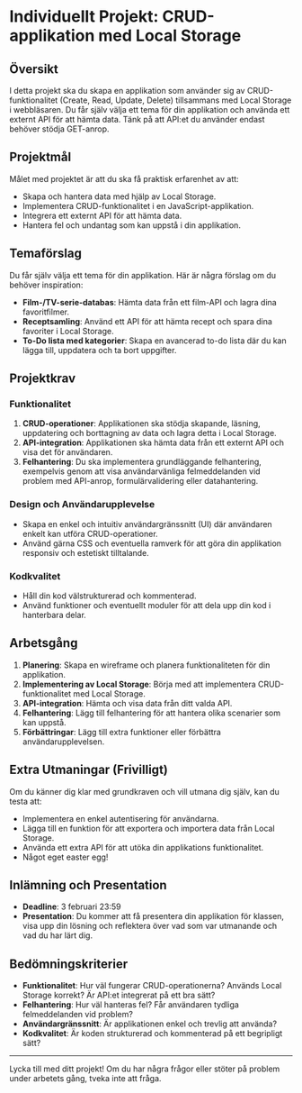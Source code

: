# **Individuellt Projekt: CRUD-applikation med Local Storage**

## **Översikt**
I detta projekt ska du skapa en applikation som använder sig av CRUD-funktionalitet (Create, Read, Update, Delete) tillsammans med Local Storage i webbläsaren. Du får själv välja ett tema för din applikation och använda ett externt API för att hämta data. Tänk på att API:et du använder endast behöver stödja GET-anrop.

## **Projektmål**
Målet med projektet är att du ska få praktisk erfarenhet av att:
- Skapa och hantera data med hjälp av Local Storage.
- Implementera CRUD-funktionalitet i en JavaScript-applikation.
- Integrera ett externt API för att hämta data.
- Hantera fel och undantag som kan uppstå i din applikation.

## **Temaförslag**
Du får själv välja ett tema för din applikation. Här är några förslag om du behöver inspiration:
- **Film-/TV-serie-databas**: Hämta data från ett film-API och lagra dina favoritfilmer.
- **Receptsamling**: Använd ett API för att hämta recept och spara dina favoriter i Local Storage.
- **To-Do lista med kategorier**: Skapa en avancerad to-do lista där du kan lägga till, uppdatera och ta bort uppgifter.

## **Projektkrav**
### **Funktionalitet**
1. **CRUD-operationer**: Applikationen ska stödja skapande, läsning, uppdatering och borttagning av data och lagra detta i Local Storage.
2. **API-integration**: Applikationen ska hämta data från ett externt API och visa det för användaren.
3. **Felhantering**: Du ska implementera grundläggande felhantering, exempelvis genom att visa användarvänliga felmeddelanden vid problem med API-anrop, formulärvalidering eller datahantering.

### **Design och Användarupplevelse**
- Skapa en enkel och intuitiv användargränssnitt (UI) där användaren enkelt kan utföra CRUD-operationer.
- Använd gärna CSS och eventuella ramverk för att göra din applikation responsiv och estetiskt tilltalande.

### **Kodkvalitet**
- Håll din kod välstrukturerad och kommenterad.
- Använd funktioner och eventuellt moduler för att dela upp din kod i hanterbara delar.

## **Arbetsgång**
1. **Planering**: Skapa en wireframe och planera funktionaliteten för din applikation.
2. **Implementering av Local Storage**: Börja med att implementera CRUD-funktionalitet med Local Storage.
3. **API-integration**: Hämta och visa data från ditt valda API.
4. **Felhantering**: Lägg till felhantering för att hantera olika scenarier som kan uppstå.
5. **Förbättringar**: Lägg till extra funktioner eller förbättra användarupplevelsen.

## **Extra Utmaningar (Frivilligt)**
Om du känner dig klar med grundkraven och vill utmana dig själv, kan du testa att:
- Implementera en enkel autentisering för användarna.
- Lägga till en funktion för att exportera och importera data från Local Storage.
- Använda ett extra API för att utöka din applikations funktionalitet.
- Något eget easter egg!

## **Inlämning och Presentation**
- **Deadline**: 3 februari 23:59
- **Presentation**: Du kommer att få presentera din applikation för klassen, visa upp din lösning och reflektera över vad som var utmanande och vad du har lärt dig.

## **Bedömningskriterier**
- **Funktionalitet**: Hur väl fungerar CRUD-operationerna? Används Local Storage korrekt? Är API:et integrerat på ett bra sätt?
- **Felhantering**: Hur väl hanteras fel? Får användaren tydliga felmeddelanden vid problem?
- **Användargränssnitt**: Är applikationen enkel och trevlig att använda?
- **Kodkvalitet**: Är koden strukturerad och kommenterad på ett begripligt sätt?

---

Lycka till med ditt projekt! Om du har några frågor eller stöter på problem under arbetets gång, tveka inte att fråga.